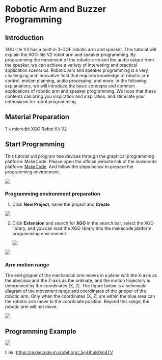 ﻿---
sidebar_position: 8
sidebar_label: Robotic Arm and Buzzer Programming
---

# Robotic Arm and Buzzer Programming

## Introduction

XGO-lite V2 has a built-in 3-DOF robotic arm and speaker. This tutorial will explain the XGO-lite V2 robot arm and speaker programming. By programming the movement of the robotic arm and the audio output from the speaker, we can achieve a variety of interesting and practical application scenarios. Robotic arm and speaker programming is a very challenging and innovative field that requires knowledge of robotic arm control, motion planning, audio processing, and more. In the following explanations, we will introduce the basic concepts and common applications of robotic arm and speaker programming. We hope that these contents can bring you inspiration and inspiration, and stimulate your enthusiasm for robot programming.

## Material Preparation

1 × micro:bit XGO Robot Kit V2

## Start Programming

This tutorial will program two devices through the graphical programming platform: MakeCode. Please open the official website link of the makecode platform: [MakeCode](https://makecode.microbit.org/#). And follow the steps below to prepare the programming environment.

![](https://wiki-media-ef.oss-cn-hongkong.aliyuncs.com/i18n/en/docusaurus-plugin-content-docs/current/microbit/robot/xgo-robot-kit-v2/images/microbit-xgo-lite-v2-makecode-01.png)

### Programming environment preparation

1.  Click **New Project**, name the project and **Create**

![](https://wiki-media-ef.oss-cn-hongkong.aliyuncs.com/i18n/en/docusaurus-plugin-content-docs/current/microbit/robot/xgo-robot-kit-v2/images/microbit-xgo-lite-v2-makecode-02.png)



2. Click **Extension** and search for **XGO** in the search bar, select the XGO library, and you can load the XGO library into the makecode platform programming environment

   ![](https://wiki-media-ef.oss-cn-hongkong.aliyuncs.com/i18n/en/docusaurus-plugin-content-docs/current/microbit/robot/xgo-robot-kit-v2/images/microbit-xgo-lite-v2-makecode-03.png)

![](https://wiki-media-ef.oss-cn-hongkong.aliyuncs.com/i18n/en/docusaurus-plugin-content-docs/current/microbit/robot/xgo-robot-kit-v2/images/microbit-xgo-lite-v2-makecode-03-1.png)

### Arm motion range

The end gripper of the mechanical arm moves in a plane with the X-axis as the abscissa and the Z-axis as the ordinate, and the motion trajectory is determined by the coordinates (X, Z). The figure below is a schematic diagram of the movement range and coordinates of the gripper of the robotic arm. Only when the coordinates (X, Z) are within the blue area can the robotic arm move to the coordinate position. Beyond this range, the robotic arm will not move.

![](https://wiki-media-ef.oss-cn-hongkong.aliyuncs.com/i18n/en/docusaurus-plugin-content-docs/current/microbit/robot/xgo-robot-kit-v2/images/microbit-xgo-lite2-xz.png)

## Programming Example

![](https://wiki-media-ef.oss-cn-hongkong.aliyuncs.com/i18n/en/docusaurus-plugin-content-docs/current/microbit/robot/xgo-robot-kit-v2/images/microbit-xgo-lite-v2-arm-01.png)



Link: https://makecode.microbit.org/_5gjUhuK0m4TV
